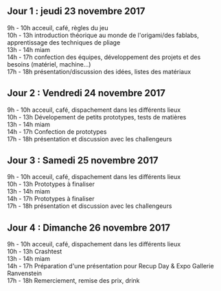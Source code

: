## Jour 1 : jeudi 23 novembre 2017

9h - 10h acceuil, café, règles du jeu    
10h - 13h introduction théorique au monde de l'origami/des fablabs, apprentissage des techniques de pliage     
13h - 14h miam     
14h - 17h confection des équipes, développement des projets et des besoins (matériel, machine...)     
17h - 18h présentation/discussion des idées, listes des matériaux     

## Jour 2 : Vendredi 24 novembre 2017

9h - 10h acceuil, café, dispachement dans les différents lieux     
10h - 13h Dévelopement de petits prototypes, tests de matières     
13h - 14h miam     
14h - 17h Confection de prototypes     
17h - 18h présentation et discussion avec les challengeurs     

## Jour 3 : Samedi 25 novembre 2017
9h - 10h acceuil, café, dispachement dans les différents lieux     
10h - 13h Prototypes à finaliser     
13h - 14h miam     
14h - 17h Prototypes à finaliser     
17h - 18h présentation et discussion avec les challengeurs     

## Jour 4 : Dimanche 26 novembre 2017
9h - 10h acceuil, café, dispachement dans les différents lieux     
10h - 13h Crashtest     
13h - 14h miam     
14h - 17h Préparation d'une présentation pour Recup Day & Expo Gallerie Ranvenstein     
17h - 18h Remerciement, remise des prix, drink     

